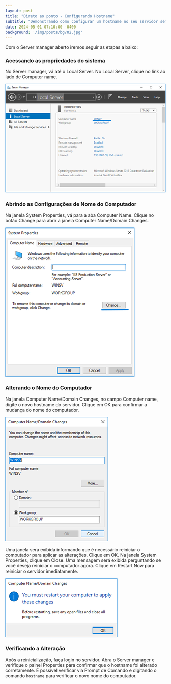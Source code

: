 ```yaml
---
layout: post
title: "Direto ao ponto - Configurando Hostname"
subtitle: "Demonstrando como configurar um hostname no seu servidor sem muitas dores de cabeça"
date: 2024-05-01 07:10:00 -0400
background: '/img/posts/bg/02.jpg'
---
```


Com o Server manager aberto iremos seguir as etapas a baixo:

### Acessando as propriedades do sistema
No Server manager, vá até o Local Server.
No Local Server, clique no link ao lado de Computer name.

![Local Server](/img/posts/img-02/1.PNG)

### Abrindo as Configurações de Nome do Computador
Na janela System Properties, vá para a aba Computer Name.
Clique no botão Change para abrir a janela Computer Name/Domain Changes.

![Local Server](/img/posts/img-02/2.PNG)

### Alterando o Nome do Computador
Na janela Computer Name/Domain Changes, no campo Computer name, digite o novo hostname do servidor.
Clique em OK para confirmar a mudança do nome do computador.

![Local Server](/img/posts/img-02/3.PNG)

Uma janela será exibida informando que é necessário reiniciar o computador para aplicar as alterações. Clique em OK.
Na janela System Properties, clique em Close.
Uma mensagem será exibida perguntando se você deseja reiniciar o computador agora. Clique em Restart Now para reiniciar o servidor imediatamente.

![Local Server](/img/posts/img-02/4.PNG)

### Verificando a Alteração
Após a reinicialização, faça login no servidor.
Abra o Server manager e verifique o painel Properties para confirmar que o hostname foi alterado corretamente.
É possível verificar via Prompt de Comando e digitando o comando `hostname` para verificar o novo nome do computador.